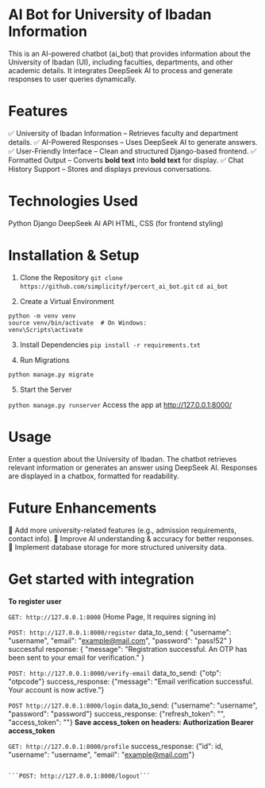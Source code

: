 # AI Bot for University of Ibadan Information
This is an AI-powered chatbot (ai_bot) that provides information about the University of Ibadan (UI), including faculties, departments, and other academic details. It integrates DeepSeek AI to process and generate responses to user queries dynamically.

# Features
✅ University of Ibadan Information – Retrieves faculty and department details.
✅ AI-Powered Responses – Uses DeepSeek AI to generate answers.
✅ User-Friendly Interface – Clean and structured Django-based frontend.
✅ Formatted Output – Converts **bold text** into <b>bold text</b> for display.
✅ Chat History Support – Stores and displays previous conversations.

# Technologies Used
Python 
Django
DeepSeek AI API
HTML, CSS (for frontend styling)

# Installation & Setup
1. Clone the Repository
```git clone https://github.com/simplicityf/percert_ai_bot.git```
```cd ai_bot```

2. Create a Virtual Environment

```
python -m venv venv
source venv/bin/activate  # On Windows: 
venv\Scripts\activate
```
3. Install Dependencies
```pip install -r requirements.txt```

4. Run Migrations

```python manage.py migrate```

5. Start the Server

```python manage.py runserver```
Access the app at http://127.0.0.1:8000/

# Usage
Enter a question about the University of Ibadan.
The chatbot retrieves relevant information or generates an answer using DeepSeek AI.
Responses are displayed in a chatbox, formatted for readability.

# Future Enhancements
🚀 Add more university-related features (e.g., admission requirements, contact info).
🚀 Improve AI understanding & accuracy for better responses.
🚀 Implement database storage for more structured university data.

# Get started with integration
**To register user**

```GET: http://127.0.0.1:8000``` (Home Page, It requires signing in)

```POST: http://127.0.0.1:8000/register```
data_to_send: {
    "username": "username",
    "email": "example@mail.com",
    "password": "pass!52"
}
successful response: {
    "message": "Registration successful. An OTP has been sent to your email for verification."
}

```POST: http://127.0.0.1:8000/verify-email```
data_to_send: {"otp": "otpcode"}
success_response: {"message": "Email verification successful. Your account is now active."}

```POST http://127.0.0.1:8000/login```
data_to_send: {"username": "username", "password": "password"}
success_response: {"refresh_token": "", "access_token": ""}
**Save access_token on headers:  Authorization Bearer access_token**

```GET: http://127.0.0.1:8000/profile```
success_response: {"id": id, "username": "username", "email": "example@mail.com"}

```POST: 

```POST: http://127.0.0.1:8000/logout```
